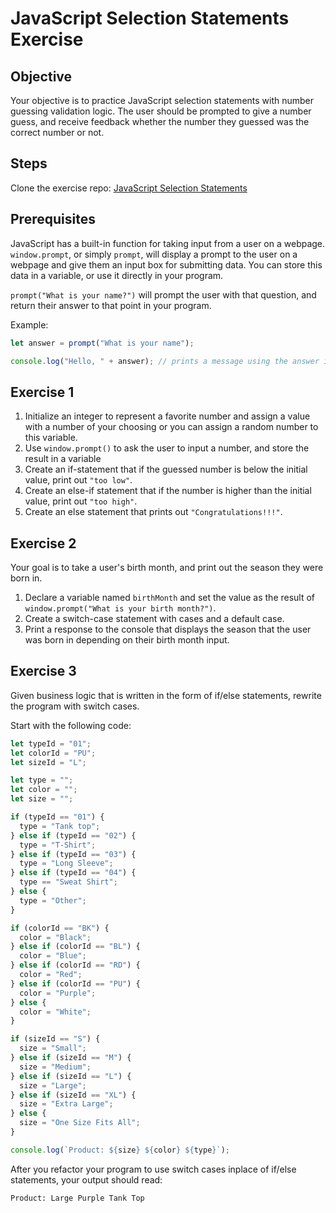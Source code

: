 # JavaScript Selection Statements Exercise

## Objective

Your objective is to practice JavaScript selection statements with number guessing validation logic. The user should be prompted to give a number guess, and receive feedback whether the number they guessed was the correct number or not.

## Steps

Clone the exercise repo: [JavaScript Selection Statements](https://github.com/truecodersio/JavaScript_Selection_Statements)

## Prerequisites

JavaScript has a built-in function for taking input from a user on a webpage. `window.prompt`, or simply `prompt`, will display a prompt to the user on a webpage and give them an input box for submitting data. You can store this data in a variable, or use it directly in your program. 

`prompt("What is your name?")` will prompt the user with that question, and return their answer to that point in your program.

Example:

```js
let answer = prompt("What is your name");

console.log("Hello, " + answer); // prints a message using the answer inputted by the user
```

## Exercise 1

1. Initialize an integer to represent a favorite number and assign a value with a number of your choosing or you can assign a random number to this variable.
2. Use `window.prompt()` to ask the user to input a number, and store the result in a variable
3. Create an if-statement that if the guessed number is below the initial value, print out `"too low"`.
4. Create an else-if statement that if the number is higher than the initial value, print out `"too high"`.
5. Create an else statement that prints out `"Congratulations!!!"`.

## Exercise 2

Your goal is to take a user's birth month, and print out the season they were born in.

1. Declare a variable named `birthMonth` and set the value as the result of `window.prompt("What is your birth month?")`.
2. Create a switch-case statement with cases and a default case.
3. Print a response to the console that displays the season that the user was born in depending on their birth month input.

## Exercise 3

Given business logic that is written in the form of if/else statements, rewrite the program with switch cases.

Start with the following code:

```js
let typeId = "01";
let colorId = "PU";
let sizeId = "L";

let type = "";
let color = "";
let size = "";

if (typeId == "01") {
  type = "Tank top";
} else if (typeId == "02") {
  type = "T-Shirt";
} else if (typeId == "03") {
  type = "Long Sleeve";
} else if (typeId == "04") {
  type == "Sweat Shirt";
} else {
  type = "Other";
}

if (colorId == "BK") {
  color = "Black";
} else if (colorId == "BL") {
  color = "Blue";
} else if (colorId == "RD") {
  color = "Red";
} else if (colorId == "PU") {
  color = "Purple";
} else {
  color = "White";
}

if (sizeId == "S") {
  size = "Small";
} else if (sizeId == "M") {
  size = "Medium";
} else if (sizeId == "L") {
  size = "Large";
} else if (sizeId == "XL") {
  size = "Extra Large";
} else {
  size = "One Size Fits All";
}

console.log(`Product: ${size} ${color} ${type}`);
```

After you refactor your program to use switch cases inplace of if/else statements, your output should read:

```txt
Product: Large Purple Tank Top
```
